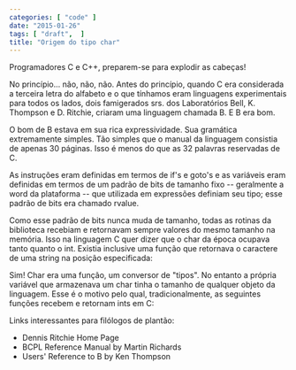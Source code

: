 ```yaml
---
categories: [ "code" ]
date: "2015-01-26"
tags: [ "draft",  ]
title: "Origem do tipo char"
---
```

Programadores C e C++, preparem-se para explodir as cabeças!

No princípio... não, não, não. Antes do princípio, quando C era considerada a terceira letra do alfabeto e o que tínhamos eram linguagens experimentais para todos os lados, dois famigerados srs. dos Laboratórios Bell, K. Thompson e D. Ritchie, criaram uma linguagem chamada B. E B era bom.

O bom de B estava em sua rica expressividade. Sua gramática extremamente simples. Tão simples que o manual da linguagem consistia de apenas 30 páginas. Isso é menos do que as 32 palavras reservadas de C.

As instruções eram definidas em termos de if's e goto's e as variáveis eram definidas em termos de um padrão de bits de tamanho fixo -- geralmente a word da plataforma -- que utilizada em expressões definiam seu tipo; esse padrão de bits era chamado rvalue.

Como esse padrão de bits nunca muda de tamanho, todas as rotinas da biblioteca recebiam e retornavam sempre valores do mesmo tamanho na memória. Isso na linguagem C quer dizer que o char da época ocupava tanto quanto o int. Existia inclusive uma função que retornava o caractere de uma string na posição especificada:


Sim! Char era uma função, um conversor de "tipos". No entanto a própria variável que armazenava um char tinha o tamanho de qualquer objeto da linguagem. Esse é o motivo pelo qual, tradicionalmente, as seguintes funções recebem e retornam ints em C:


Links interessantes para filólogos de plantão:

 - Dennis Ritchie Home Page
 - BCPL Reference Manual by Martin Richards
 - Users' Reference to B by Ken Thompson
